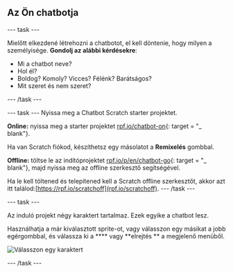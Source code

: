 ## Az Ön chatbotja

\--- task \---

Mielőtt elkezdené létrehozni a chatbotot, el kell döntenie, hogy milyen a személyisége. **Gondolj az alábbi kérdésekre**:

+ Mi a chatbot neve?
+ Hol él?
+ Boldog? Komoly? Vicces? Félénk? Barátságos?
+ Mit szeret és nem szeret?

\--- /task \---

\--- task \--- Nyissa meg a Chatbot Scratch starter projektet.

**Online:** nyissa meg a starter projektet [rpf.io/chatbot-on](http://rpf.io/chatbot-on){: target = "_ blank"}.

Ha van Scratch fiókod, készíthetsz egy másolatot a **Remixelés** gombbal.

**Offline:** töltse le az indítóprojektet [rpf.io/p/en/chatbot-go](http://rpf.io/p/en/chatbot-go){: target = "_ blank"}, majd nyissa meg az offline szerkesztő segítségével.

Ha le kell töltened és telepítened kell a Scratch offline szerkesztőt, akkor azt itt találod:[https://rpf.io/scratchoff](rpf.io/scratchoff). \--- /task \---

\--- task \---

Az induló projekt négy karaktert tartalmaz. Ezek egyike a chatbot lesz.

Használhatja a már kiválasztott sprite-ot, vagy válasszon egy másikat a jobb egérgombbal, és válassza ki a **** </strong> vagy **elrejtés ** a megjelenő menüből.

![Válasszon egy karaktert](images/chatbot-characters.png)

\--- /task \---